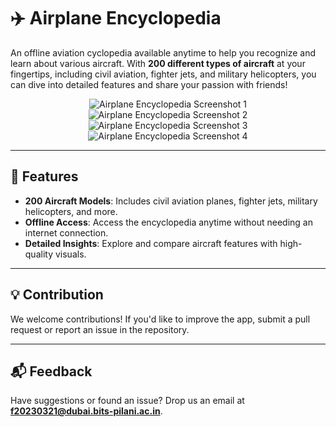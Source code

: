 # ✈️ Airplane Encyclopedia

An offline aviation cyclopedia available anytime to help you recognize and learn about various aircraft. With **200 different types of aircraft** at your fingertips, including civil aviation, fighter jets, and military helicopters, you can dive into detailed features and share your passion with friends!

<p align="center">
  <img src="https://lh3.googleusercontent.com/CVZnXaUL_2JAFoSqNXxzdSzQFaBE-v-f0iCJLqF7Nuz4C3g7nPa4LOAB6CuKglWqJ_cC=w720-h310" alt="Airplane Encyclopedia Screenshot 1" />
  <img src="https://lh3.googleusercontent.com/5kvkOaotmzFqNJ3RhrRO-YksJnMnxrfx13kUUF_GmtyOHAW-MzUcZZprohoBheV3m_I=w720-h310" alt="Airplane Encyclopedia Screenshot 2" /> 
  <img src="https://lh3.googleusercontent.com/RN2IUbGzOx2KJV9xzHTrpbptpcfr90bTn_3mbmW0afByybZ23dMRIRPYVg7dKedsdQ=w720-h310" alt="Airplane Encyclopedia Screenshot 3" /> 
  <img src="https://lh3.googleusercontent.com/hf-1Es9_vfGdjRv09ki8OWS6F8i_oIMKRxklxMdBm_-Z3tkZkNGcAc4o8dgh86iCojg=w720-h310" alt="Airplane Encyclopedia Screenshot 4" />
</p>

---

## 📜 Features
- **200 Aircraft Models**: Includes civil aviation planes, fighter jets, military helicopters, and more.
- **Offline Access**: Access the encyclopedia anytime without needing an internet connection.
- **Detailed Insights**: Explore and compare aircraft features with high-quality visuals.

---

## 💡 Contribution
We welcome contributions! If you'd like to improve the app, submit a pull request or report an issue in the repository.

---

## 📬 Feedback
Have suggestions or found an issue? Drop us an email at **f20230321@dubai.bits-pilani.ac.in**.
